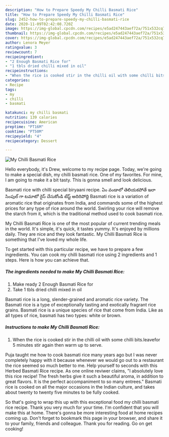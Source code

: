 ```yaml
---
description: "How to Prepare Speedy My Chilli Basmati Rice"
title: "How to Prepare Speedy My Chilli Basmati Rice"
slug: 2452-how-to-prepare-speedy-my-chilli-basmati-rice
date: 2020-11-09T02:42:08.720Z
image: https://img-global.cpcdn.com/recipes/e5ad247443aef72a/751x532cq70/my-chilli-basmati-rice-recipe-main-photo.jpg
thumbnail: https://img-global.cpcdn.com/recipes/e5ad247443aef72a/751x532cq70/my-chilli-basmati-rice-recipe-main-photo.jpg
cover: https://img-global.cpcdn.com/recipes/e5ad247443aef72a/751x532cq70/my-chilli-basmati-rice-recipe-main-photo.jpg
author: Lenora Meyer
ratingvalue: 3
reviewcount: 7
recipeingredient:
- "2 Enough Basmati Rice for"
- "1 tbls dried chilli mixed in oil"
recipeinstructions:
- "When the rice is cooked stir in the chilli oil with some chilli bits.leavefor 5 minutes stir again then warm up to serve."
categories:
- Recipe
tags:
- my
- chilli
- basmati

katakunci: my chilli basmati 
nutrition: 139 calories
recipecuisine: American
preptime: "PT16M"
cooktime: "PT50M"
recipeyield: "4"
recipecategory: Dessert

---
```



![My Chilli Basmati Rice](https://img-global.cpcdn.com/recipes/e5ad247443aef72a/751x532cq70/my-chilli-basmati-rice-recipe-main-photo.jpg)

Hello everybody, it's Drew, welcome to my recipe page. Today, we're going to make a special dish, my chilli basmati rice. One of my favorites. For mine, I am going to make it a bit tasty. This is gonna smell and look delicious.

Basmati rice with chilli special biryaani recipe. ఏం వండాలో తెలియకపోతే ఇలా సింపుల్ గా టమాటో రైస్ చేసుకోండి టేస్ట్ అదిరిపోద్ది Basmati rice is a variation of aromatic rice that originates from India, and commands some of the highest prices for any type of rice around the world. Swirling your rice will remove the starch from it, which is the traditional method used to cook basmati rice.

My Chilli Basmati Rice is one of the most popular of current trending meals in the world. It's simple, it's quick, it tastes yummy. It's enjoyed by millions daily. They are nice and they look fantastic. My Chilli Basmati Rice is something that I've loved my whole life.


To get started with this particular recipe, we have to prepare a few ingredients. You can cook my chilli basmati rice using 2 ingredients and 1 steps. Here is how you can achieve that.

<!--inarticleads1-->

##### The ingredients needed to make My Chilli Basmati Rice:

1. Make ready 2 Enough Basmati Rice for
1. Take 1 tbls dried chilli mixed in oil


Basmati rice is a long, slender-grained and aromatic rice variety. The Basmati rice is a type of exceptionally tasting and exotically fragrant rice grains. Basmati rice is a unique species of rice that come from India. Like as all types of rice, basmati has two types: white or brown. 

<!--inarticleads2-->

##### Instructions to make My Chilli Basmati Rice:

1. When the rice is cooked stir in the chilli oil with some chilli bits.leavefor 5 minutes stir again then warm up to serve.


Puja taught me how to cook basmati rice many years ago but I was never completely happy with it because whenever we would go out to a restaurant the rice seemed so much better to me. Help yourself to seconds with this Herbed Basmati Rice recipe. As one online reviwer claims, &#34;I absolutely love this rice recipe! The fresh herbs give it such a beautiful aroma, in addition to great flavors. It is the perfect accompaniment to so many entrees.&#34; Basmati rice is cooked on all the major occasions in the Indian culture, and takes about twenty to twenty five minutes to be fully cooked. 

So that's going to wrap this up with this exceptional food my chilli basmati rice recipe. Thank you very much for your time. I'm confident that you will make this at home. There's gonna be more interesting food at home recipes coming up. Don't forget to bookmark this page in your browser, and share it to your family, friends and colleague. Thank you for reading. Go on get cooking!
